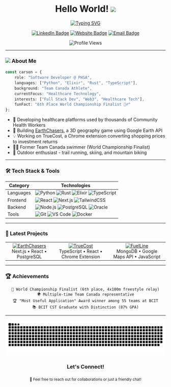 <div align="center">
  
  # Hello World! <img src="https://media.giphy.com/media/hvRJCLFzcasrR4ia7z/giphy.gif" width="40">
  
  [![Typing SVG](https://readme-typing-svg.herokuapp.com?font=Fira+Code&pause=1000&color=2E97F7&center=true&vCenter=true&random=false&width=435&lines=Software+Developer+%40+PHSA;Former+Team+Canada+Athlete;Full+Stack+Developer;Healthcare+Tech+Enthusiast)](https://git.io/typing-svg)
</div>

<p align="center">
  <a href="https://www.linkedin.com/in/carsonolafson"><img src="https://img.shields.io/badge/-carsonolafson-blue?style=flat&logo=Linkedin&logoColor=white" alt="LinkedIn Badge"></a>
  <a href="https://carsonolafson.com"><img src="https://img.shields.io/badge/Website-carsonolafson.com-4CAF50?style=flat" alt="Website Badge"></a>
  <a href="mailto:carsonolafson@gmail.com"><img src="https://img.shields.io/badge/Email-Contact%20Me-red?style=flat&logo=gmail" alt="Email Badge"></a>
</p>

<div align="center">
  <img src="https://komarev.com/ghpvc/?username=carcango&style=flat-square&color=blue" alt="Profile Views"/>
</div>

---

### <img src="https://media.giphy.com/media/WUlplcMpOCEmTGBtBW/giphy.gif" width="30"> About Me

```typescript
const carson = {
    role: "Software Developer @ PHSA",
    languages: ["Python", "Elixir", "Rust", "TypeScript"],
    background: "Team Canada Athlete",
    currentFocus: "Healthcare Technology",
    interests: ["Full Stack Dev", "Web3", "Healthcare Tech"],
    funFact: "6th Place World Championship Finalist 🏊‍♂️"
};
```

- 🏥 Developing healthcare platforms used by thousands of Community Health Workers
- 🚀 Building [EarthChasers](https://earthchasers.com), a 3D geography game using Google Earth API
- 💡 Working on TrueCost, a Chrome extension converting shopping prices to investment returns
- 🏊‍♂️ Former Team Canada swimmer (World Championship Finalist)
- 🌲 Outdoor enthusiast - trail running, skiing, and mountain biking

---

### 🛠️ Tech Stack & Tools

<div align="center">

| Category | Technologies |
|----------|-------------|
| Languages | ![Python](https://img.shields.io/badge/Python-3776AB?style=flat&logo=python&logoColor=white) ![Rust](https://img.shields.io/badge/Rust-000000?style=flat&logo=rust&logoColor=white) ![Elixir](https://img.shields.io/badge/Elixir-4B275F?style=flat&logo=elixir&logoColor=white) ![TypeScript](https://img.shields.io/badge/TypeScript-007ACC?style=flat&logo=typescript&logoColor=white) |
| Frontend | ![React](https://img.shields.io/badge/React-20232A?style=flat&logo=react&logoColor=61DAFB) ![Next.js](https://img.shields.io/badge/Next.js-000000?style=flat&logo=next.js&logoColor=white) ![TailwindCSS](https://img.shields.io/badge/Tailwind_CSS-38B2AC?style=flat&logo=tailwind-css&logoColor=white) |
| Backend | ![Node.js](https://img.shields.io/badge/Node.js-43853D?style=flat&logo=node.js&logoColor=white) ![PostgreSQL](https://img.shields.io/badge/PostgreSQL-316192?style=flat&logo=postgresql&logoColor=white) ![Oracle](https://img.shields.io/badge/Oracle-F80000?style=flat&logo=oracle&logoColor=white) |
| Tools | ![Git](https://img.shields.io/badge/Git-F05032?style=flat&logo=git&logoColor=white) ![VS Code](https://img.shields.io/badge/VS_Code-007ACC?style=flat&logo=visual-studio-code&logoColor=white) ![Docker](https://img.shields.io/badge/Docker-2496ED?style=flat&logo=docker&logoColor=white) |

</div>

---

### 🚀 Latest Projects

<table>
  <tr>
    <td align="center">
      <a href="https://earthchasers.com">
        <img src="https://img.shields.io/badge/EarthChasers-3D%20Geography%20Game-brightgreen?style=for-the-badge" alt="EarthChasers"/>
      </a>
      <br/>
      Next.js • React • PostgreSQL
    </td>
    <td align="center">
      <a href="https://chromewebstore.google.com/detail/truecost-price-to-investm/jaldojckkbnkanmoomabnilnjiohplhi">
        <img src="https://img.shields.io/badge/TrueCost-Investment%20Calculator-blue?style=for-the-badge" alt="TrueCost"/>
      </a>
      <br/>
      TypeScript • React • Chrome Extension
    </td>
    <td align="center">
      <a href="#">
        <img src="https://img.shields.io/badge/FuelLine-Price%20Tracker-orange?style=for-the-badge" alt="FuelLine"/>
      </a>
      <br/>
      MongoDB • Google Maps API • JavaScript
    </td>
  </tr>
</table>

---

### 🏆 Achievements

<div align="center">

```text
🏅 World Championship Finalist (6th place, 4x100m freestyle relay)
🌍 Multiple-time Team Canada representative
🏆 "Most Useful Application" Award winner among 55 teams at BCIT
📚 BCIT CST Graduate with Distinction (87% GPA)
```

</div>

---

<div align="center">
  <img src="https://raw.githubusercontent.com/Platane/snk/output/github-contribution-grid-snake.svg" alt="Snake animation"/>
  
  ### Let's Connect! 
  
  <sub>💬 Feel free to reach out for collaborations or just a friendly chat!</sub>
</div>
